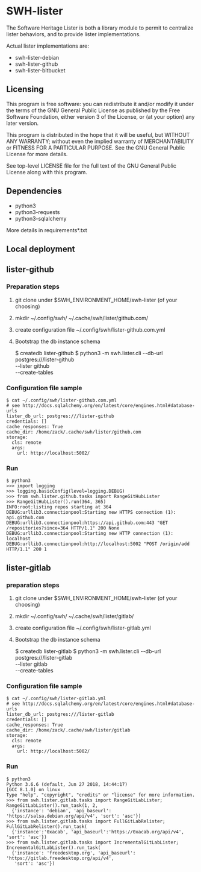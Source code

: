 SWH-lister
============

The Software Heritage Lister is both a library module to permit to
centralize lister behaviors, and to provide lister implementations.

Actual lister implementations are:

- swh-lister-debian
- swh-lister-github
- swh-lister-bitbucket

Licensing
----------

This program is free software: you can redistribute it and/or modify it under
the terms of the GNU General Public License as published by the Free Software
Foundation, either version 3 of the License, or (at your option) any later
version.

This program is distributed in the hope that it will be useful, but WITHOUT ANY
WARRANTY; without even the implied warranty of MERCHANTABILITY or FITNESS FOR A
PARTICULAR PURPOSE.  See the GNU General Public License for more details.

See top-level LICENSE file for the full text of the GNU General Public License
along with this program.


Dependencies
------------

- python3
- python3-requests
- python3-sqlalchemy

More details in requirements*.txt


Local deployment
-----------

## lister-github

### Preparation steps

1. git clone under $SWH_ENVIRONMENT_HOME/swh-lister (of your choosing)
2. mkdir ~/.config/swh/ ~/.cache/swh/lister/github.com/
3. create configuration file ~/.config/swh/lister-github.com.yml
4. Bootstrap the db instance schema

    $ createdb lister-github
    $ python3 -m swh.lister.cli --db-url postgres:///lister-github \
        --lister github \
        --create-tables

### Configuration file sample

    $ cat ~/.config/swh/lister-github.com.yml
    # see http://docs.sqlalchemy.org/en/latest/core/engines.html#database-urls
    lister_db_url: postgres:///lister-github
    credentials: []
    cache_responses: True
    cache_dir: /home/zack/.cache/swh/lister/github.com
    storage:
      cls: remote
      args:
        url: http://localhost:5002/

### Run

    $ python3
    >>> import logging
    >>> logging.basicConfig(level=logging.DEBUG)
    >>> from swh.lister.github.tasks import RangeGitHubLister
    >>> RangeGitHubLister().run(364, 365)
    INFO:root:listing repos starting at 364
    DEBUG:urllib3.connectionpool:Starting new HTTPS connection (1): api.github.com
    DEBUG:urllib3.connectionpool:https://api.github.com:443 "GET /repositories?since=364 HTTP/1.1" 200 None
    DEBUG:urllib3.connectionpool:Starting new HTTP connection (1): localhost
    DEBUG:urllib3.connectionpool:http://localhost:5002 "POST /origin/add HTTP/1.1" 200 1


## lister-gitlab

### preparation steps

1. git clone under $SWH_ENVIRONMENT_HOME/swh-lister (of your choosing)
2. mkdir ~/.config/swh/ ~/.cache/swh/lister/gitlab/
3. create configuration file ~/.config/swh/lister-gitlab.yml
4. Bootstrap the db instance schema

    $ createdb lister-gitlab
    $ python3 -m swh.lister.cli --db-url postgres:///lister-gitlab \
        --lister gitlab \
        --create-tables

### Configuration file sample

    $ cat ~/.config/swh/lister-gitlab.yml
    # see http://docs.sqlalchemy.org/en/latest/core/engines.html#database-urls
    lister_db_url: postgres:///lister-gitlab
    credentials: []
    cache_responses: True
    cache_dir: /home/zack/.cache/swh/lister/gitlab
    storage:
      cls: remote
      args:
        url: http://localhost:5002/

### Run

    $ python3
    Python 3.6.6 (default, Jun 27 2018, 14:44:17)
    [GCC 8.1.0] on linux
    Type "help", "copyright", "credits" or "license" for more information.
    >>> from swh.lister.gitlab.tasks import RangeGitLabLister; RangeGitLabLister().run_task(1, 2,
      {'instance': 'debian', 'api_baseurl': 'https://salsa.debian.org/api/v4', 'sort': 'asc'})
    >>> from swh.lister.gitlab.tasks import FullGitLabRelister; FullGitLabRelister().run_task(
      {'instance':'0xacab', 'api_baseurl':'https://0xacab.org/api/v4', 'sort': 'asc'})
    >>> from swh.lister.gitlab.tasks import IncrementalGitLabLister; IncrementalGitLabLister().run_task(
      {'instance': 'freedesktop.org', 'api_baseurl': 'https://gitlab.freedesktop.org/api/v4',
       'sort': 'asc'})
